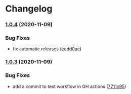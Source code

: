 # Changelog

### [1.0.4](https://github.com/hex-digital/captaincss/compare/v1.0.3...v1.0.4) (2020-11-09)


### Bug Fixes

* fix automatic releases ([ecdd0ae](https://github.com/hex-digital/captaincss/commit/ecdd0ae2233c3bc72086219befbbb4167888466d))

### [1.0.3](https://github.com/hex-digital/captaincss/compare/v1.0.2...v1.0.3) (2020-11-09)


### Bug Fixes

* add a commit to test workflow in GH actions ([7711c95](https://github.com/hex-digital/captaincss/commit/7711c95a313a8c8e176f42bff13d7e380a51a8b6))
